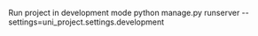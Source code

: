 Run project in development mode
python manage.py runserver --settings=uni_project.settings.development